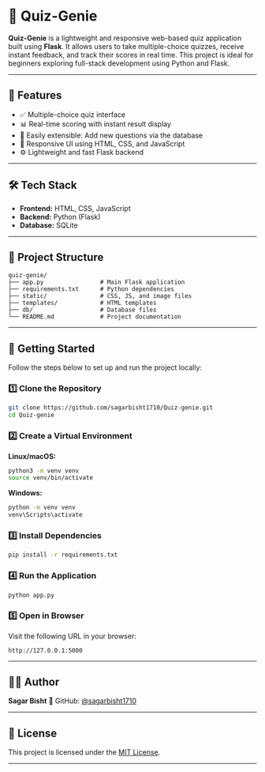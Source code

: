 
# 🧠 Quiz-Genie

**Quiz-Genie** is a lightweight and responsive web-based quiz application built using **Flask**. It allows users to take multiple-choice quizzes, receive instant feedback, and track their scores in real time. This project is ideal for beginners exploring full-stack development using Python and Flask.

---

## 🚀 Features

* ✅ Multiple-choice quiz interface
* 📊 Real-time scoring with instant result display
* 🧩 Easily extensible: Add new questions via the database
* 📱 Responsive UI using HTML, CSS, and JavaScript
* ⚙️ Lightweight and fast Flask backend

---

## 🛠️ Tech Stack

* **Frontend:** HTML, CSS, JavaScript
* **Backend:** Python (Flask)
* **Database:** SQLite

---

## 📁 Project Structure

```
quiz-genie/
├── app.py                # Main Flask application
├── requirements.txt      # Python dependencies
├── static/               # CSS, JS, and image files
├── templates/            # HTML templates
├── db/                   # Database files
└── README.md             # Project documentation
```

---

## 🧪 Getting Started

Follow the steps below to set up and run the project locally:

### 1️⃣ Clone the Repository

```bash
git clone https://github.com/sagarbisht1710/Quiz-genie.git
cd Quiz-genie
```

### 2️⃣ Create a Virtual Environment

**Linux/macOS:**

```bash
python3 -m venv venv
source venv/bin/activate
```

**Windows:**

```cmd
python -m venv venv
venv\Scripts\activate
```

### 3️⃣ Install Dependencies

```bash
pip install -r requirements.txt
```

### 4️⃣ Run the Application

```bash
python app.py
```

### 5️⃣ Open in Browser

Visit the following URL in your browser:

```
http://127.0.0.1:5000
```

---

## 🧑‍💻 Author

**Sagar Bisht**
🔗 GitHub: [@sagarbisht1710](https://github.com/sagarbisht1710)

---

## 📝 License

This project is licensed under the [MIT License](LICENSE).

---

